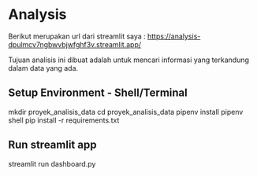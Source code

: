 # Analysis
Berikut merupakan url dari streamlit saya : https://analysis-dpulmcv7ngbwvbjwfghf3v.streamlit.app/

Tujuan analisis ini dibuat adalah untuk mencari informasi yang terkandung dalam data yang ada.

## Setup Environment - Shell/Terminal
mkdir proyek_analisis_data
cd proyek_analisis_data
pipenv install
pipenv shell
pip install -r requirements.txt

## Run streamlit app
streamlit run dashboard.py
